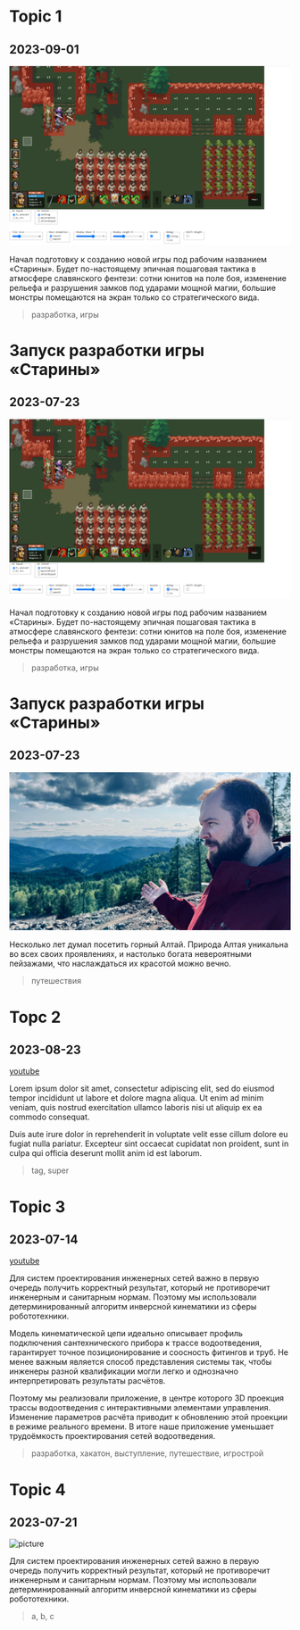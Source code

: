 # Topic 1

## 2023-09-01

![picture](2023/starines-html.png)

Начал подготовку к созданию новой игры под рабочим названием «Старины». Будет по-настоящему эпичная пошаговая тактика в
атмосфере славянского фентези: сотни юнитов на поле боя, изменение рельефа и разрушения замков под ударами мощной магии,
большие монстры помещаются на экран только со стратегического вида.

> разработка, игры

# Запуск разработки игры «Старины»

## 2023-07-23

![picture](2023/starines-html.png)

Начал подготовку к созданию новой игры под рабочим названием «Старины». Будет по-настоящему эпичная пошаговая тактика в
атмосфере славянского фентези: сотни юнитов на поле боя, изменение рельефа и разрушения замков под ударами мощной магии,
большие монстры помещаются на экран только со стратегического вида.

> разработка, игры

# Запуск разработки игры «Старины»

## 2023-07-23

![picture](2023/altai.jpg)

Несколько лет думал посетить горный Алтай. Природа Алтая уникальна во всех своих проявлениях, и настолько богата
невероятными пейзажами, что наслаждаться их красотой можно вечно.

> путешествия

# Topc 2

## 2023-08-23

[youtube](https://www.youtube.com/embed/qJ16vPIZpqc?si=AgNLJohMoRE9Z976&start=1202)

Lorem ipsum dolor sit amet, consectetur adipiscing elit, sed do eiusmod tempor incididunt ut labore et dolore magna
aliqua. Ut enim ad minim veniam, quis nostrud exercitation ullamco laboris nisi ut aliquip ex ea commodo consequat.

Duis aute irure dolor in reprehenderit in voluptate velit esse cillum dolore eu fugiat nulla pariatur. Excepteur sint
occaecat cupidatat non proident, sunt in culpa qui officia deserunt mollit anim id est laborum.

> tag, super

# Topic 3

## 2023-07-14

[youtube](https://www.youtube.com/embed/qJ16vPIZpqc?si=AgNLJohMoRE9Z976&start=1202)

Для систем проектирования инженерных сетей важно в первую очередь получить корректный результат, который не противоречит
инженерным и санитарным нормам. Поэтому мы использовали детерминированный алгоритм инверсной кинематики из сферы
робототехники.

Модель кинематической цепи идеально описывает профиль подключения сантехнического прибора к трассе водоотведения,
гарантирует точное позиционирование и соосность фитингов и труб. Не менее важным является способ представления системы
так, чтобы инженеры разной квалификации могли легко и однозначно интерпретировать результаты расчётов.

Поэтому мы реализовали приложение, в центре которого 3D проекция трассы водоотведения с интерактивными элементами
управления. Изменение параметров расчёта приводит к обновлению этой проекции в режиме реального времени. В итоге наше
приложение уменьшает трудоёмкость проектирования сетей водоотведения.

> разработка, хакатон, выступление, путешествие, игрострой

# Topic 4

## 2023-07-21

![picture](2023/birds.png)

Для систем проектирования инженерных сетей важно в первую очередь получить корректный результат, который не противоречит
инженерным и санитарным нормам. Поэтому мы использовали детерминированный алгоритм инверсной кинематики из сферы
робототехники.

> a, b, c
